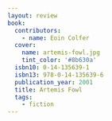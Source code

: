 ```yaml
---
layout: review
book:
  contributors:
    - name: Eoin Colfer
  cover:
    name: artemis-fowl.jpg
    tint_color: '#8b630a'
  isbn10: 0-14-135639-1
  isbn13: 978-0-14-135639-6
  publication_year: 2001
  title: Artemis Fowl
  tags:
    - fiction
---
```

